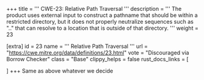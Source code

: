 +++
title = '''
CWE-23: Relative Path Traversal
'''
description	= '''
The product uses external input to construct a pathname that should be within a restricted directory, but it does not properly neutralize sequences such as ".." that can resolve to a location that is outside of that directory.
'''
weight = 23

[extra]
id = 23
name = '''
Relative Path Traversal
'''
url = "https://cwe.mitre.org/data/definitions/23.html"
vote = "Discouraged via Borrow Checker"
class = "Base"
clippy_helps = false
rust_docs_links = [
	
]
+++
Same as above whatever we decide